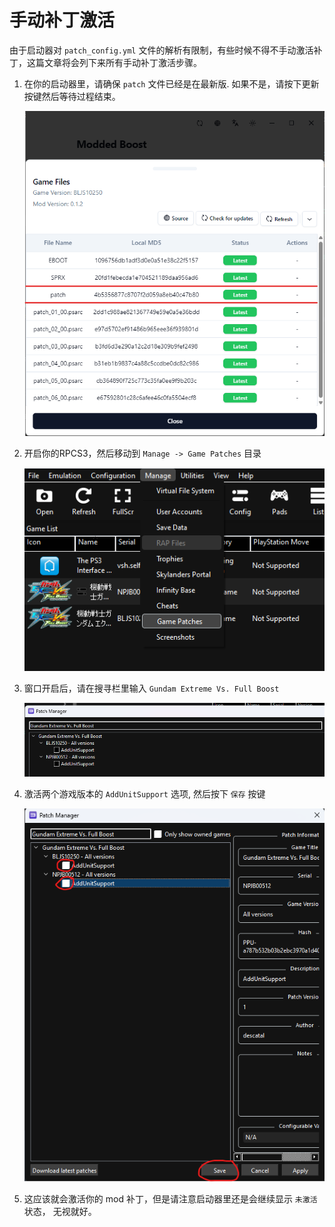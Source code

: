 ﻿---
sidebar_label: Activate Patch
---

# 手动补丁激活
由于启动器对 `patch_config.yml` 文件的解析有限制，有些时候不得不手动激活补丁，这篇文章将会列下来所有手动补丁激活步骤。

1. 在你的启动器里，请确保 `patch` 文件已经是在最新版. 如果不是，请按下更新按键然后等待过程结束。

    ![Launcher](./assets/launcher.png)

2. 开启你的RPCS3，然后移动到 `Manage -> Game Patches` 目录

    ![Open Menu](./assets/open_menu.png)

3. 窗口开启后，请在搜寻栏里输入 `Gundam Extreme Vs. Full Boost`

   ![Search](./assets/search.png)

4. 激活两个游戏版本的 `AddUnitSupport` 选项, 然后按下 `保存` 按键

   ![Activate](./assets/activate.png)

5. 这应该就会激活你的 mod 补丁，但是请注意启动器里还是会继续显示 `未激活` 状态， 无视就好。